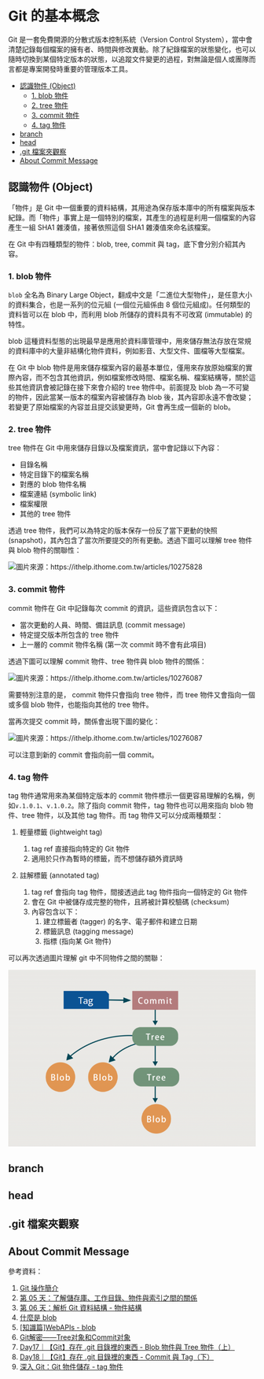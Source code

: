 # Git 的基本概念
Git 是一套免費開源的分散式版本控制系統（Version Control Stystem），當中會清楚記錄每個檔案的擁有者、時間與修改異動。除了紀錄檔案的狀態變化，也可以隨時切換到某個特定版本的狀態，以追蹤文件變更的過程，對無論是個人或團隊而言都是專案開發時重要的管理版本工具。
- [認識物件 (Object)](#認識物件-object)
  * [1. blob 物件](#1-blob-物件)
  * [2. tree 物件](#2-tree-物件)
  * [3. commit 物件](#3-commit-物件)
  * [4. tag 物件](#4-tag-物件)
- [branch](#branch)
- [head](#head)
- [.git 檔案夾觀察](#git-檔案夾觀察)
- [About Commit Message](#about-commit-message)
## 認識物件 (Object)
「物件」是 Git 中一個重要的資料結構，其用途為保存版本庫中的所有檔案與版本紀錄。而「物件」事實上是一個特別的檔案，其產生的過程是利用一個檔案的內容產生一組 SHA1 雜湊值，接著依照這個 SHA1 雜湊值來命名該檔案。

在 Git 中有四種類型的物件：blob, tree, commit 與 tag，底下會分別介紹其內容。
### 1. blob 物件
`blob` 全名為 Binary Large Object，翻成中文是「二進位大型物件」，是任意大小的資料集合，也是一系列的位元組 (一個位元組係由 8 個位元組成)。任何類型的資料皆可以在 blob 中，而利用 blob 所儲存的資料具有不可改寫 (immutable) 的特性。

blob 這種資料型態的出現最早是應用於資料庫管理中，用來儲存無法存放在常規的資料庫中的大量非結構化物件資料，例如影音、大型文件、圖檔等大型檔案。

在 Git 中 blob 物件是用來儲存檔案內容的最基本單位，僅用來存放原始檔案的實際內容，而不包含其他資訊，例如檔案修改時間、檔案名稱、檔案結構等，關於這些其他資訊會被記錄在接下來會介紹的 tree 物件中。前面提及 blob 為一不可變的物件，因此當某一版本的檔案內容被儲存為 blob 後，其內容即永遠不會改變；若變更了原始檔案的內容並且提交該變更時，Git 會再生成一個新的 blob。
### 2. tree 物件
tree 物件在 Git 中用來儲存目錄以及檔案資訊，當中會記錄以下內容：
* 目錄名稱
* 特定目錄下的檔案名稱
* 對應的 blob 物件名稱
* 檔案連結 (symbolic link)
* 檔案權限
* 其他的 tree 物件  
  
透過 tree 物件，我們可以為特定的版本保存一份反了當下更動的快照 (snapshot)，其內包含了當次所要提交的所有更動。透過下圖可以理解 tree 物件與 blob 物件的關聯性：  
  
![](https://ithelp.ithome.com.tw/upload/images/20211001/20141010hE96j1i606.png "圖片來源：https://ithelp.ithome.com.tw/articles/10275828")
### 3. commit 物件
commit 物件在 Git 中記錄每次 commit 的資訊，這些資訊包含以下：
* 當次更動的人員、時間、備註訊息 (commit message)
* 特定提交版本所包含的 tree 物件
* 上一層的 commit 物件名稱 (第一次 commit 時不會有此項目)  
  
透過下圖可以理解 commit 物件、tree 物件與 blob 物件的關係：  
  
![](https://ithelp.ithome.com.tw/upload/images/20211001/20141010ItUnDWpDWy.png "圖片來源：https://ithelp.ithome.com.tw/articles/10276087")  
  
需要特別注意的是， commit 物件只會指向 tree 物件，而 tree 物件又會指向一個或多個 blob 物件，也能指向其他的 tree 物件。  
  
當再次提交 commit 時，關係會出現下圖的變化：  
  
![](https://ithelp.ithome.com.tw/upload/images/20211001/201410107UhogoDZPE.png "圖片來源：https://ithelp.ithome.com.tw/articles/10276087")  
  
可以注意到新的 commit 會指向前一個 commit。
### 4. tag 物件
tag 物件通常用來為某個特定版本的 commit 物件標示一個更容易理解的名稱，例如`v.1.0.1`、`v.1.0.2`。除了指向 commit 物件，tag 物件也可以用來指向 blob 物件、tree 物件，以及其他 tag 物件。而 tag 物件又可以分成兩種類型：
1. 輕量標籤 (lightweight tag)
    1. tag ref 直接指向特定的 Git 物件
    2. 適用於只作為暫時的標籤，而不想儲存額外資訊時
      
2. 註解標籤 (annotated tag)
    1. tag ref 會指向 tag 物件，間接透過此 tag 物件指向一個特定的 Git 物件
    2. 會在 Git 中被儲存成完整的物件，且將被計算校驗碼 (checksum)
    3. 內容包含以下：
        1. 建立標籤者 (tagger) 的名字、電子郵件和建立日期
        2. 標籤訊息 (tagging message)
        3. 指標 (指向某 Git 物件)  
          
可以再次透過圖片理解 git 中不同物件之間的關聯：
  
![](https://raw.githubusercontent.com/yungaichang/origin/2f8a4e50b36b33afcefcd4fe446212e3ca981880/images/git%20tag.png "改編自https://ithelp.ithome.com.tw/articles/10276087")
## branch
## head
## .git 檔案夾觀察
## About Commit Message

參考資料：
1. [Git 操作簡介](https://www.asustor.com/zh-tw/online/College_topic?topic=245)
2. [第 05 天：了解儲存庫、工作目錄、物件與索引之間的關係](https://github.com/doggy8088/Learn-Git-in-30-days/blob/master/zh-tw/05.md)
3. [第 06 天：解析 Git 資料結構 - 物件結構](https://github.com/doggy8088/Learn-Git-in-30-days/blob/master/zh-tw/06.md)
4. [什麼是 blob](https://hackmd.io/@l-zHCaalQSq59NxFixnqyg/rkvXJlCG5)
5. [[知識篇]WebAPIs - blob](https://www.yasssssblog.com/2020/10/01/ithome-30-18-blob/)
6. [Git解密——Tree对象和Commit对象](https://morningspace.github.io/tech/inside-git-2/)
7. [Day17｜【Git】存在 .git 目錄裡的東西 - Blob 物件與 Tree 物件（上）](https://ithelp.ithome.com.tw/articles/10275828)
8. [Day18｜【Git】存在 .git 目錄裡的東西 - Commit 與 Tag（下）](https://ithelp.ithome.com.tw/articles/10276087)
9. [深入 Git：Git 物件儲存 - tag 物件](https://titangene.github.io/article/git-tag-object.html)